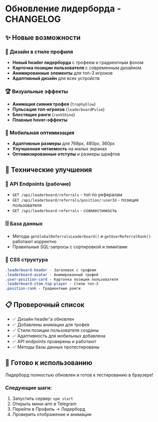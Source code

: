 # Обновление лидерборда - CHANGELOG

## ✨ Новые возможности

### 🎨 Дизайн в стиле профиля
- **Новый header лидерборда** с трофеем и градиентным фоном
- **Карточка позиции пользователя** с современным дизайном
- **Анимированные элементы** для топ-3 игроков
- **Адаптивный дизайн** для всех устройств

### 🏆 Визуальные эффекты
- **Анимация сияния трофея** (`trophyGlow`)
- **Пульсация топ-игроков** (`leaderboardPulse`) 
- **Блестящие ранги** (`rankShine`)
- **Плавные hover-эффекты**

### 📱 Мобильная оптимизация
- **Адаптивные размеры** для 768px, 480px, 360px
- **Улучшенная читаемость** на малых экранах
- **Оптимизированные отступы** и размеры шрифтов

## 🔧 Технические улучшения

### 🎯 API Endpoints (рабочие)
- `GET /api/leaderboard/referrals` - топ по рефералам
- `GET /api/leaderboard/referrals/position/:userId` - позиция пользователя
- `GET /api/leaderboard-referrals` - совместимость

### 🗄️ База данных
- Методы `getGlobalReferralsLeaderboard()` и `getUserReferralRank()` работают корректно
- Правильные SQL-запросы с сортировкой и лимитами

### 🎨 CSS структура
```css
.leaderboard-header - Заголовок с трофеем
.leaderboard-avatar - Анимированный трофей  
.user-position-card - Карточка позиции пользователя
.leaderboard-item.top-player - Стили топ-3
.position-rank - Градиентные ранги
```

## 📋 Проверочный список

- ✅ Дизайн header'а обновлен
- ✅ Добавлены анимации для трофея
- ✅ Стили позиции пользователя созданы  
- ✅ Адаптивность для мобильных добавлена
- ✅ API endpoints проверены и работают
- ✅ Методы базы данных протестированы

## 🚀 Готово к использованию

Лидерборд полностью обновлен и готов к тестированию в браузере!

### Следующие шаги:
1. Запустить сервер: `npm start`
2. Открыть мини-апп в Telegram
3. Перейти в Профиль → Лидерборд
4. Проверить отображение и анимации